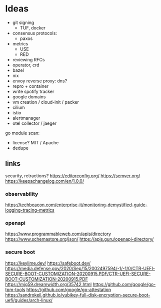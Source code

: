 # Ideas

- git signing
  - TUF, docker
- consensus protocols:
  - paxos
- metrics
  - USE
  - RED
- reviewing RFCs
- operator, crd
- bazel
- nix
- envoy reverse proxy: dns?
- repro + container
- write spotify tracker
- google domains
- vm creation / cloud-init / packer
- cilium
- istio
- alertmanager
- otel collector / jaeger

go module scan:

- license? MIT / Apache
- dedupe

## links

security, retractions?
https://editorconfig.org/
https://semver.org/
https://keepachangelog.com/en/1.0.0/

### observability

https://techbeacon.com/enterprise-it/monitoring-demystified-guide-logging-tracing-metrics

### openapi

https://www.programmableweb.com/apis/directory
https://www.schemastore.org/json/
https://apis.guru/openapi-directory/

### secure boot

https://keylime.dev/
https://safeboot.dev/
https://media.defense.gov/2020/Sep/15/2002497594/-1/-1/0/CTR-UEFI-SECURE-BOOT-CUSTOMIZATION-20200915.PDF/CTR-UEFI-SECURE-BOOT-CUSTOMIZATION-20200915.PDF
https://mjg59.dreamwidth.org/35742.html
https://github.com/google/go-tpm-tools
https://github.com/google/go-attestation
https://sandrokeil.github.io/yubikey-full-disk-encryption-secure-boot-uefi/guides/arch-linux/

